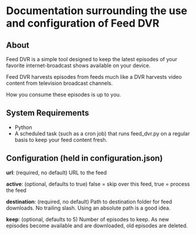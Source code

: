 Documentation surrounding the use and configuration of Feed DVR
===============================================================


About
------------------------------------------

Feed DVR is a simple tool designed to keep the latest episodes of your favorite 
internet-broadcast shows available on your device.

Feed DVR harvests episodes from feeds much like a DVR harvests video content
from television broadcast channels.

How you consume these episodes is up to you.


System Requirements
-------------------
  * Python
  * A scheduled task (such as a cron job) that runs feed_dvr.py on a regular 
basis to keep your feed content fresh.


Configuration (held in configuration.json)
------------------------------------------

**url**:  (required, no default) URL to the feed


**active**:  (optional, defaults to true) false = skip over this feed, true = 
process the feed


**destination**:  (required, no default) Path to destination folder for feed 
downloads.  No trailing slash.  Using an absolute path is a good idea.


**keep**:  (optional, defaults to 5) Number of episodes to keep.  As new 
episodes become available and are downloaded, old episodes are deleted.
